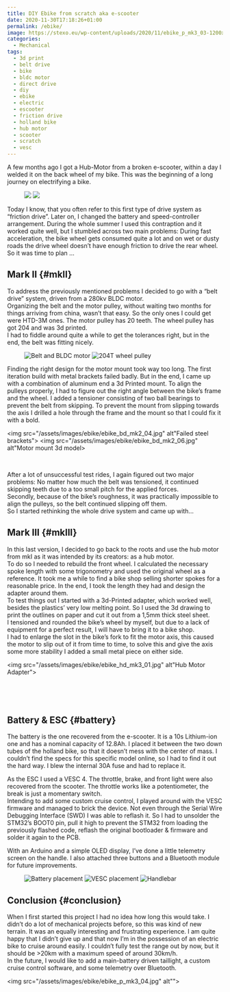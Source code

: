 ```yaml
---
title: DIY Ebike from scratch aka e-scooter
date: 2020-11-30T17:18:26+01:00
permalink: /ebike/
image: https://stexo.eu/wp-content/uploads/2020/11/ebike_p_mk3_03-1200x900.jpg?v=1606689595
categories:
  - Mechanical
tags:
  - 3d print
  - belt drive
  - bike
  - bldc motor
  - direct drive
  - diy
  - ebike
  - electric
  - escooter
  - friction drive
  - holland bike
  - hub motor
  - scooter
  - scratch
  - vesc
---
```

A few months ago I got a Hub-Motor from a broken e-scooter, within a day I welded it on the back wheel of my bike. This was the beginning of a long journey on electrifying a bike.

<figure class="half">
  <img src="/assets/images/ebike/ebike_fd_mk1_01.jpg">
  <img src="/assets/images/ebike/ebike_fd_mk1_02.jpg">
</figure>


Today I know, that you often refer to this first type of drive system as &#8220;friction drive&#8221;. Later on, I changed the battery and speed-controller arrangement. During the whole summer I used this contraption and it worked quite well, but I stumbled across two main problems: During fast acceleration, the bike wheel gets consumed quite a lot and on wet or dusty roads the drive wheel doesn&#8217;t have enough friction to drive the rear wheel. So it was time to plan …

## Mark II {#mkII}

To address the previously mentioned problems I decided to go with a &#8220;belt drive&#8221; system, driven from a 280kv BLDC motor.  
Organizing the belt and the motor pulley, without waiting two months for things arriving from china, wasn&#8217;t that easy. So the only ones I could get were HTD-3M ones. The motor pulley has 20 teeth. The wheel pulley has got 204 and was 3d printed.  
I had to fiddle around quite a while to get the tolerances right, but in the end, the belt was fitting nicely.

<figure class="half">
  <img src="/assets/images/ebike/ebike_bd_mk2_01.jpg" alt="Belt and BLDC motor">
  <img src="/assets/images/ebike/ebike_bd_mk2_02.jpg" alt="204T wheel pulley">
</figure>


Finding the right design for the motor mount took way too long. The first iteration build with metal brackets failed badly. But in the end, I came up with a combination of aluminum end a 3d Printed mount. To align the pulleys properly, I had to figure out the right angle between the bike&#8217;s frame and the wheel. I added a tensioner consisting of two ball bearings to prevent the belt from skipping. To prevent the mount from slipping towards the axis I drilled a hole through the frame and the mount so that I could fix it with a bold.

<img src="/assets/images/ebike/ebike_bd_mk2_04.jpg" alt"Failed steel brackets">
<img src="/assets/images/ebike/ebike_bd_mk2_06.jpg" alt"Motor mount 3d model>
<figure class="third">
  <img src="/assets/images/ebike/ebike_bd_mk2_11.jpg" alt="">
  <img src="/assets/images/ebike/ebike_bd_mk2_12.jpg" alt="">
  <img src="/assets/images/ebike/ebike_bd_mk2_13.jpg" alt="">
</figure>

After a lot of unsuccessful test rides, I again figured out two major problems: No matter how much the belt was tensioned, it continued skipping teeth due to a too small pitch for the applied forces.  
Secondly, because of the bike&#8217;s roughness, it was practically impossible to align the pulleys, so the belt continued slipping off them.  
So I started rethinking the whole drive system and came up with…

## Mark III {#mkIII}

In this last version, I decided to go back to the roots and use the hub motor from mkI as it was intended by its creators: as a hub motor.  
To do so I needed to rebuild the front wheel. I calculated the necessary spoke length with some trigonometry and used the original wheel as a reference. It took me a while to find a bike shop selling shorter spokes for a reasonable price. In the end, I took the length they had and design the adapter around them.  
To test things out I started with a 3d-Printed adapter, which worked well, besides the plastics&#8217; very low melting point. So I used the 3d drawing to print the outlines on paper and cut it out from a 1,5mm thick steel sheet.  
I tensioned and rounded the bike’s wheel by myself, but due to a lack of equipment for a perfect result, I will have to bring it to a bike shop.  
I had to enlarge the slot in the bike&#8217;s fork to fit the motor axis, this caused the motor to slip out of it from time to time, to solve this and give the axis some more stability I added a small metal piece on either side.

<img src="/assets/images/ebike/ebike_hd_mk3_01.jpg" alt"Hub Motor Adapter">
<figure class="third">
  <img src="/assets/images/ebike/ebike_hd_mk3_02.jpg" alt="">
  <img src="/assets/images/ebike/ebike_hd_mk3_03.jpg" alt="">
  <img src="/assets/images/ebike/ebike_hd_mk3_04.jpg" alt="">
</figure>
<figure class="third">
  <img src="/assets/images/ebike/ebike_hd_mk3_05.jpg" alt="">
  <img src="/assets/images/ebike/ebike_hd_mk3_06.jpg" alt="">
  <img src="/assets/images/ebike/ebike_hd_mk3_07.jpg" alt="">
</figure>


## Battery & ESC {#battery}

The battery is the one recovered from the e-scooter. It is a 10s Lithium-ion one and has a nominal capacity of 12.8Ah. I placed it between the two down tubes of the holland bike, so that it doesn&#8217;t mess with the center of mass. I couldn&#8217;t find the specs for this specific model online, so I had to find it out the hard way. I blew the internal 30A fuse and had to replace it.

As the ESC I used a VESC 4. The throttle, brake, and front light were also recovered from the scooter. The throttle works like a potentiometer, the break is just a momentary switch.  
Intending to add some custom cruise control, I played around with the VESC firmware and managed to brick the device. Not even through the Serial Wire Debugging Interface (SWD) I was able to reflash it. So I had to unsolder the STM32&#8217;s BOOT0 pin, pull it high to prevent the STM32 from loading the previously flashed code, reflash the original bootloader & firmware and solder it again to the PCB.

With an Arduino and a simple OLED display, I&#8217;ve done a little telemetry screen on the handle. I also attached three buttons and a Bluetooth module for future improvements.

<figure class="third">
  <img src="/assets/images/ebike/ebike_p_mk3_05.jpg" alt="Battery placement">
  <img src="/assets/images/ebike/ebike_p_mk3_06.jpg" alt="VESC placement">
  <img src="/assets/images/ebike/ebike_p_mk3_07.jpg" alt="Handlebar">
</figure>

## Conclusion  {#conclusion}

When I first started this project I had no idea how long this would take. I didn&#8217;t do a lot of mechanical projects before, so this was kind of new terrain. It was an equally interesting and frustrating experience. I am quite happy that I didn&#8217;t give up and that now I&#8217;m in the possession of an electric bike to cruise around easily. I couldn&#8217;t fully test the range out by now, but it should be >20km with a maximum speed of around 30km/h.  
In the future, I would like to add a main-battery driven taillight, a custom cruise control software, and some telemetry over Bluetooth.

<img src="/assets/images/ebike/ebike_p_mk3_04.jpg" alt"">
